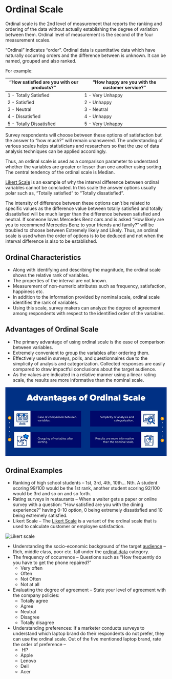 ﻿# Ordinal Scale

Ordinal scale is the 2nd level of measurement that reports the ranking and ordering of the data without actually establishing the degree of variation between them. Ordinal level of measurement is the second of the four measurement scales.

“Ordinal” indicates “order”. Ordinal data is quantitative data which have naturally occurring orders and the difference between is unknown. It can be named, grouped and also ranked.

For example:

| “How satisfied are you with our products?” | “How happy are you with the customer service?” |
|--------------------------------------------|------------------------------------------------|
|    1 - Totally Satisfied                   | 1 - Very Unhappy                               |
|    2 - Satisfied                           | 2 - Unhappy                                    |
|    3 - Neutral                             | 3 - Neutral                                    |
|    4 - Dissatisfied                        | 4 - Unhappy                                    |
|    5 - Totally Dissatisfied                | 5 - Very Unhappy                               |

Survey respondents will choose between these options of satisfaction but the answer to “how much?” will remain unanswered. The understanding of various scales helps statisticians and researchers so that the use of data analysis techniques can be applied accordingly.

Thus, an ordinal scale is used as a comparison parameter to understand whether the variables are greater or lesser than one another using sorting. The central tendency of the ordinal scale is Median.

[Likert Scale](./questiontype/likertscale.md) is an example of why the interval difference between ordinal variables cannot be concluded. In this scale the answer options usually polar such as, “Totally satisfied” to “Totally dissatisfied”.

The intensity of difference between these options can’t be related to specific values as the difference value between totally satisfied and totally dissatisfied will be much larger than the difference between satisfied and neutral. If someone loves Mercedes Benz cars and is asked “How likely are you to recommend Mercedes Benz to your friends and family?” will be troubled to choose between Extremely likely and Likely. Thus, an ordinal scale is used when the order of options is to be deduced and not when the interval difference is also to be established.

## Ordinal Characteristics

- Along with identifying and describing the magnitude, the ordinal scale shows the relative rank of variables.
- The properties of the interval are not known.
- Measurement of non-numeric attributes such as frequency, satisfaction, happiness etc.
- In addition to the information provided by nominal scale, ordinal scale identifies the rank of variables.
- Using this scale, survey makers can analyze the degree of agreement among respondents with respect to the identified order of the variables.

## Advantages of Ordinal Scale

- The primary advantage of using ordinal scale is the ease of comparison between variables.
- Extremely convenient to group the variables after ordering them.
- Effectively used in surveys, polls, and questionnaires due to the simplicity of analysis and categorization. Collected responses are easily compared to draw impactful conclusions about the target audience.
- As the values are indicated in a relative manner using a linear rating scale, the results are more informative than the nominal scale.

![Advantages of Ordinal Scale](../images/Adventages-of-Ordinal-Scale.jpg)

## Ordinal Examples

- Ranking of high school students – 1st, 3rd, 4th, 10th… Nth. A student scoring 99/100 would be the 1st rank, another student scoring 92/100 would be 3rd and so on and so forth.
- Rating surveys in restaurants –  When a waiter gets a paper or online survey with a question: “How satisfied are you with the dining experience?” having 0-10 option, 0 being extremely dissatisfied and 10 being extremely satisfied.
- Likert Scale – The [Likert Scale](./questiontype/likertscale.md) is a variant of the ordinal scale that is used to calculate customer or employee satisfaction.

![Likert scale](./image/likert-scale.jpg)

- Understanding the socio-economic background of the target [audience](https://www.questionpro.com/audience/) – Rich, middle class, poor etc. fall under the [ordinal data](https://www.questionpro.com/blog/ordinal-data/) category.
- The frequency of occurrence – Questions such as “How frequently do you have to get the phone repaired?”
    *   Very often
    *   Often
    *   Not Often
    *   Not at all
- Evaluating the degree of agreement – State your level of agreement with the company policies:
    *   Totally agree
    *   Agree
    *   Neutral
    *   Disagree
    *   Totally disagree
- Understanding preferences: If a marketer conducts surveys to understand which laptop brand do their respondents do not prefer, they can use the ordinal scale. Out of the five mentioned laptop brand, rate the order of preference –
    *    HP
    *   Apple
    *   Lenovo
    *   Dell
    *   Acer